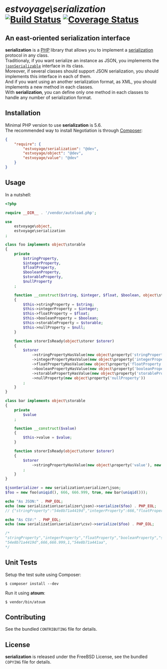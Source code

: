 # *estvoyage\serialization* [![Build Status](https://api.travis-ci.org/estvoyage/serialization.svg)](https://travis-ci.org/estvoyage/serialization) [![Coverage Status](https://coveralls.io/repos/estvoyage/serialization/badge.svg)](https://coveralls.io/r/estvoyage/serialization)

## An east-oriented serialization interface

**serialization** is a [PHP](http://www.php.net) library that allows you to implement a [serialization](http://en.wikipedia.org/wiki/Serialization) protocol in any class.  
Traditionaly, if you want serialize an instance as JSON, you implements the [`jsonSerializable`](http://php.net/jsonserializable) interface in its class.  
Moreover, if several classes should support JSON serialization, you should implements this interface in each of them.  
And if you want using an another serialization format, as XML, you should implements a new method in each classes.  
With **serialization**, you can define only one method in each classes to handle any number of serialization format.

## Installation

Minimal PHP version to use **serialization** is 5.6.  
The recommended way to install Negotiation is through [Composer](http://getcomposer.org/):

``` json
{
	"require": {
		"estvoyage/serialization": "@dev",
		"estvoyage/object": "@dev",
		"estvoyage/value": "@dev"
	}
}
```

## Usage

In a nutshell:

```php
<?php

require __DIR__ . '/vendor/autoload.php';

use
	estvoyage\object,
	estvoyage\serialization
;

class foo implements object\storable
{
	private
		$stringProperty,
		$integerProperty,
		$floatProperty,
		$booleanProperty,
		$storableProperty,
		$nullProperty
	;

	function __construct($string, $integer, $float, $boolean, object\storable $storable, $null = null)
	{
		$this->stringProperty = $string;
		$this->integerProperty = $integer;
		$this->floatProperty = $float;
		$this->booleanProperty = $boolean;
		$this->storableProperty = $storable;
		$this->nullProperty = $null;
	}

	function storerIsReady(object\storer $storer)
	{
		$storer
			->stringPropertyHasValue(new object\property('stringProperty'), new object\property\string($this->stringProperty))
			->integerPropertyHasValue(new object\property('integerProperty'), new object\property\integer($this->integerProperty))
			->floatPropertyHasValue(new object\property('floatProperty'), new object\property\float($this->floatProperty))
			->booleanPropertyHasValue(new object\property('booleanProperty'), new object\property\boolean($this->booleanProperty))
			->storablePropertyHasValue(new object\property('storableProperty'), $this->storableProperty)
			->nullProperty(new object\property('nullProperty'))
		;
	}
}

class bar implements object\storable
{
	private
		$value
	;

	function __construct($value)
	{
		$this->value = $value;
	}

	function storerIsReady(object\storer $storer)
	{
		$storer
			->stringPropertyHasValue(new object\property('value'), new object\property\string($this->value))
		;
	}
}

$jsonSerializer = new serialization\serializer\json;
$foo = new foo(uniqid(), 666, 666.999, true, new bar(uniqid()));

echo "As JSON:" . PHP_EOL;
echo (new serialization\serializer\json)->serialize($foo) . PHP_EOL;
// {"stringProperty":"54e8b71a4419d","integerProperty":666,"floatProperty":666.999,"booleanProperty":true,"storableProperty":{"value":"54e8b71a441aa"},"nullProperty":null}

echo "As CSV:" . PHP_EOL;
echo (new serialization\serializer\csv)->serialize($foo) . PHP_EOL;

/*
"stringProperty","integerProperty","floatProperty","booleanProperty","storableProperty.value","nullProperty"
"54e8b71a4419d",666,666.999,1,"54e8b71a441aa",
*/
```

## Unit Tests

Setup the test suite using Composer:

    $ composer install --dev

Run it using **atoum**:

    $ vendor/bin/atoum

## Contributing

See the bundled `CONTRIBUTING` file for details.

## License

**serialization** is released under the FreeBSD License, see the bundled `COPYING` file for details.
